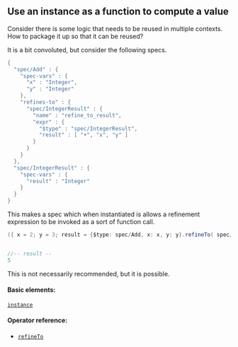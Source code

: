 <!---
  This markdown file was generated. Do not edit.
  -->

## Use an instance as a function to compute a value

Consider there is some logic that needs to be reused in multiple contexts. How to package it up so that it can be reused?

It is a bit convoluted, but consider the following specs.

```java
{
  "spec/Add" : {
    "spec-vars" : {
      "x" : "Integer",
      "y" : "Integer"
    },
    "refines-to" : {
      "spec/IntegerResult" : {
        "name" : "refine_to_result",
        "expr" : {
          "$type" : "spec/IntegerResult",
          "result" : [ "+", "x", "y" ]
        }
      }
    }
  },
  "spec/IntegerResult" : {
    "spec-vars" : {
      "result" : "Integer"
    }
  }
}
```

This makes a spec which when instantiated is allows a refinement expression to be invoked as a sort of function call.

```java
({ x = 2; y = 3; result = {$type: spec/Add, x: x, y: y}.refineTo( spec/IntegerResult ).result; result })


//-- result --
5
```

This is not necessarily recommended, but it is possible.

#### Basic elements:

[`instance`](../jadeite-basic-syntax-reference.md#instance)

#### Operator reference:

* [`refineTo`](../jadeite-full-reference.md#refineTo)


